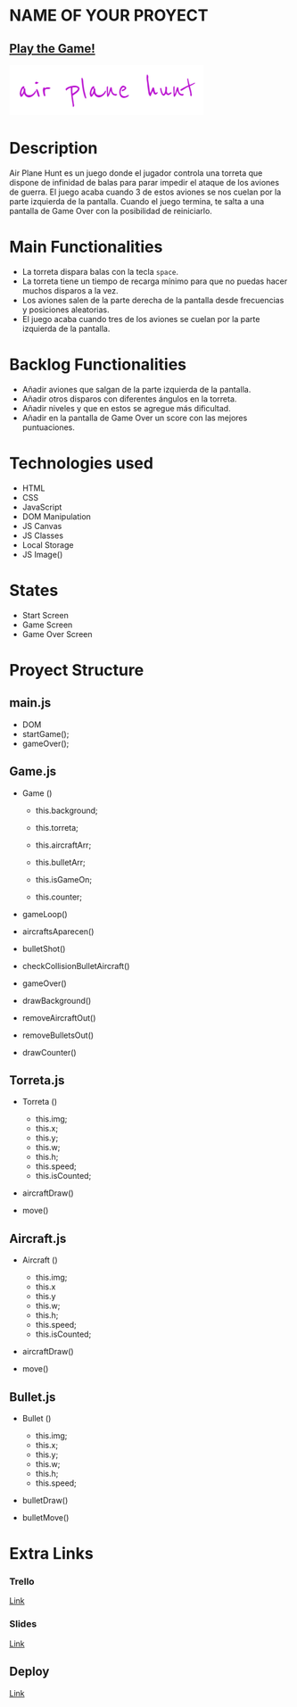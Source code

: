 # NAME OF YOUR PROYECT

## [Play the Game!](https://alvaritohegon.github.io/air-plane-hunt/)

![Game Logo](./images/logo%20(1).png)


# Description

Air Plane Hunt es un juego donde el jugador controla una torreta que dispone de infinidad de balas para parar impedir el ataque de los aviones de guerra. El juego acaba cuando 3 de estos aviones se nos cuelan por la parte izquierda de la pantalla. Cuando el juego termina, te salta a una pantalla de Game Over con la posibilidad de reiniciarlo.


# Main Functionalities

- La torreta dispara balas con la tecla `space`.
- La torreta tiene un tiempo de recarga mínimo para que no puedas hacer muchos disparos a la vez.
- Los aviones salen de la parte derecha de la pantalla desde frecuencias y posiciones aleatorias.
- El juego acaba cuando tres de los aviones se cuelan por la parte izquierda de la pantalla.


# Backlog Functionalities

- Añadir aviones que salgan de la parte izquierda de la pantalla.
- Añadir otros disparos con diferentes ángulos en la torreta.
- Añadir niveles y que en estos se agregue más dificultad.
- Añadir en la pantalla de Game Over un score con las mejores puntuaciones.


# Technologies used

- HTML
- CSS
- JavaScript
- DOM Manipulation
- JS Canvas
- JS Classes
- Local Storage
- JS Image()


# States

- Start Screen
- Game Screen
- Game Over Screen


# Proyect Structure

## main.js

- DOM
- startGame();
- gameOver();


## Game.js

- Game ()
    - this.background;

    - this.torreta;

    - this.aircraftArr;
    
    - this.bulletArr;
    - this.isGameOn;
    - this.counter;

- gameLoop()
- aircraftsAparecen()
- bulletShot()
- checkCollisionBulletAircraft()
- gameOver()
- drawBackground()
- removeAircraftOut()
- removeBulletsOut()
- drawCounter()


## Torreta.js 
- Torreta ()
    - this.img;
    - this.x;
    - this.y;
    - this.w;
    - this.h;
    - this.speed;
    - this.isCounted;

- aircraftDraw()
- move()

## Aircraft.js 
- Aircraft ()
    - this.img;
    - this.x
    - this.y
    - this.w;
    - this.h;
    - this.speed;
    - this.isCounted;

- aircraftDraw()
- move()

## Bullet.js 
- Bullet ()
    - this.img;
    - this.x;
    - this.y;
    - this.w;
    - this.h;
    - this.speed;

- bulletDraw()
- bulletMove()

# Extra Links 

### Trello
[Link](https://trello.com/b/JJIY3ply/project-videogame)

### Slides
[Link](www.your-slides-url-here.com)

## Deploy
[Link](https://alvaritohegon.github.io/air-plane-hunt/)